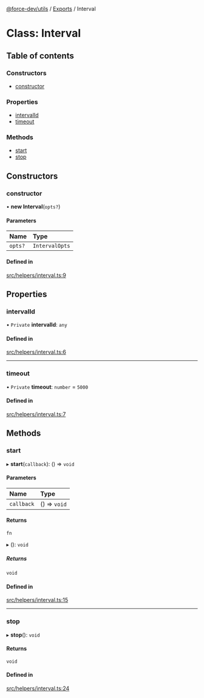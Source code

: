 [@force-dev/utils](../README.md) / [Exports](../modules.md) / Interval

# Class: Interval

## Table of contents

### Constructors

- [constructor](Interval.md#constructor)

### Properties

- [intervalId](Interval.md#intervalid)
- [timeout](Interval.md#timeout)

### Methods

- [start](Interval.md#start)
- [stop](Interval.md#stop)

## Constructors

### constructor

• **new Interval**(`opts?`)

#### Parameters

| Name | Type |
| :------ | :------ |
| `opts?` | `IntervalOpts` |

#### Defined in

[src/helpers/interval.ts:9](https://github.com/epifanovmd/utils/blob/78a5c89/src/helpers/interval.ts#L9)

## Properties

### intervalId

• `Private` **intervalId**: `any`

#### Defined in

[src/helpers/interval.ts:6](https://github.com/epifanovmd/utils/blob/78a5c89/src/helpers/interval.ts#L6)

___

### timeout

• `Private` **timeout**: `number` = `5000`

#### Defined in

[src/helpers/interval.ts:7](https://github.com/epifanovmd/utils/blob/78a5c89/src/helpers/interval.ts#L7)

## Methods

### start

▸ **start**(`callback`): () => `void`

#### Parameters

| Name | Type |
| :------ | :------ |
| `callback` | () => `void` |

#### Returns

`fn`

▸ (): `void`

##### Returns

`void`

#### Defined in

[src/helpers/interval.ts:15](https://github.com/epifanovmd/utils/blob/78a5c89/src/helpers/interval.ts#L15)

___

### stop

▸ **stop**(): `void`

#### Returns

`void`

#### Defined in

[src/helpers/interval.ts:24](https://github.com/epifanovmd/utils/blob/78a5c89/src/helpers/interval.ts#L24)
